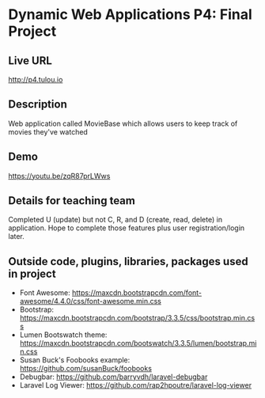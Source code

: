 # Dynamic Web Applications P4: Final Project

## Live URL
<http://p4.tulou.io>

## Description
Web application called MovieBase which allows users to keep track of movies they've watched

## Demo
<https://youtu.be/zqR87prLWws>

## Details for teaching team
Completed U (update) but not C, R, and D (create, read, delete) in application.  Hope to complete those features plus user registration/login later.

## Outside code, plugins, libraries, packages used in project
* Font Awesome: https://maxcdn.bootstrapcdn.com/font-awesome/4.4.0/css/font-awesome.min.css
* Bootstrap: https://maxcdn.bootstrapcdn.com/bootstrap/3.3.5/css/bootstrap.min.css
* Lumen Bootswatch theme: https://maxcdn.bootstrapcdn.com/bootswatch/3.3.5/lumen/bootstrap.min.css
* Susan Buck's Foobooks example: https://github.com/susanBuck/foobooks
* Debugbar: https://github.com/barryvdh/laravel-debugbar
* Laravel Log Viewer: https://github.com/rap2hpoutre/laravel-log-viewer
